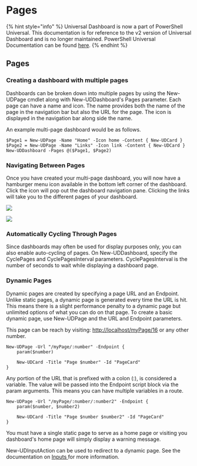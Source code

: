 # Pages

{% hint style="info" %}
Universal Dashboard is now a part of PowerShell Universal. This documentation is for reference to the v2 version of Universal Dashboard and is no longer maintained. PowerShell Universal Documentation can be found [here](https://docs.ironmansoftware.com).
{% endhint %}

## Pages

### Creating a dashboard with multiple pages

Dashboards can be broken down into multiple pages by using the New-UDPage cmdlet along with New-UDDashboard's Pages parameter. Each page can have a name and icon. The name provides both the name of the page in the navigation bar but also the URL for the page. The icon is displayed in the navigation bar along side the name.

An example multi-page dashboard would be as follows.

```text
$Page1 = New-UDPage -Name "Home" -Icon home -Content { New-UDCard }    
$Page2 = New-UDPage -Name "Links" -Icon link -Content { New-UDCard }    
New-UDDashboard -Pages @($Page1, $Page2)
```

### Navigating Between Pages

Once you have created your multi-page dashboard, you will now have a hamburger menu icon available in the bottom left corner of the dashboard. Click the icon will pop out the dashboard navigation pane. Clicking the links will take you to the different pages of your dashboard.

![](../.gitbook/assets/hamburger-menu.png)

![](../.gitbook/assets/navigation.png)

### Automatically Cycling Through Pages

Since dashboards may often be used for display purposes only, you can also enable auto-cycling of pages. On New-UDDashboard, specify the CyclePages and CyclePagesInterval parameters. CyclePagesInterval is the number of seconds to wait while displaying a dashboard page.

### Dynamic Pages

Dynamic pages are created by specifying a page URL and an Endpoint. Unlike static pages, a dynamic page is generated every time the URL is hit. This means there is a slight performance penalty to a dynamic page but unlimited options of what you can do on that page. To create a basic dynamic page, use New-UDPage and the URL and Endpoint parameters.

This page can be reach by visiting: [http://localhost/myPage/16](http://localhost/myPage/16) or any other number.

```text
New-UDPage -Url "/myPage/:number" -Endpoint {
    param($number)

    New-UDCard -Title "Page $number" -Id "PageCard"
}
```

Any portion of the URL that is prefixed with a colon \(:\), is considered a variable. The value will be passed into the Endpoint script block via the param arguments. This means you can have multiple variables in a route.

```text
New-UDPage -Url "/myPage/:number/:number2" -Endpoint {
    param($number, $number2)

    New-UDCard -Title "Page $number $number2" -Id "PageCard"
}
```

You must have a single static page to serve as a home page or visiting you dashboard's home page will simply display a warning message.

New-UDInputAction can be used to redirect to a dynamic page. See the documentation on [Inputs ](https://github.com/adamdriscoll/universal-dashboard-documentation/tree/89087727c84b163ffad4ab000df1b69ba54f36bc/powershell-pro-tools-documentation/inputs.md)for more information.

